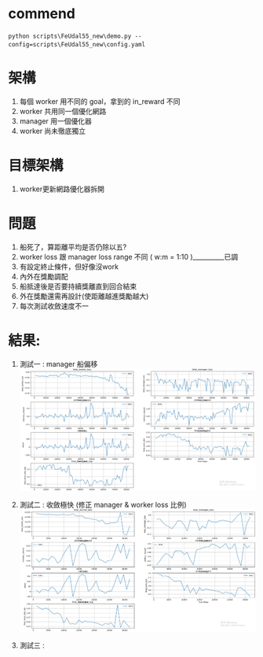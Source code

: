 # commend
`python scripts\FeUdal55_new\demo.py --config=scripts\FeUdal55_new\config.yaml`

# 架構
1. 每個 worker 用不同的 goal，拿到的 in_reward 不同
2. worker 共用同一個優化網路
3. manager 用一個優化器
4. worker 尚未徹底獨立

# 目標架構
1. worker更新網路優化器拆開

# 問題
1. 船死了，算距離平均是否仍除以五?
2. worker loss 跟 manager loss range 不同 ( w:m = 1:10 )__________已調
3. 有設定終止條件，但好像沒work
4. 內外在獎勵調配
5. 船抵達後是否要持續獎離直到回合結束
6. 外在獎勵還需再設計(使距離越進獎勵越大)
7. 每次測試收斂速度不一

# 結果:
1. 測試一 : manager 船偏移
   ![image](https://github.com/Yuu-Hsuan/CMO/blob/main/5v5/code/0617_1734/graph/11.png)

2. 測試二 : 收斂極快
   (修正 manager & worker loss 比例)
   ![image](https://github.com/Yuu-Hsuan/CMO/blob/main/5v5/code/0617_1734/graph/22.png)

3. 測試三 : 
